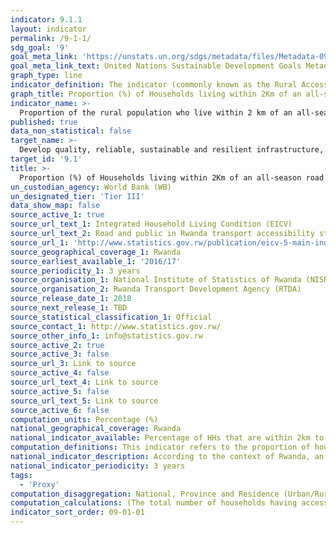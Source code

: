 ```yaml
---
indicator: 9.1.1
layout: indicator
permalink: /9-1-1/
sdg_goal: '9'
goal_meta_link: 'https://unstats.un.org/sdgs/metadata/files/Metadata-09-01-01.pdf'
goal_meta_link_text: United Nations Sustainable Development Goals Metadata (pdf 894kB)
graph_type: line
indicator_definition: The indicator (commonly known as the Rural Access Index or RAI) measures the share of a country’s rural population that lives within 2 km of an all-season road.  
graph_title: Proportion (%) of Households living within 2Km of an all-season road
indicator_name: >-
  Proportion of the rural population who live within 2 km of an all-season road 
published: true
data_non_statistical: false
target_name: >-
  Develop quality, reliable, sustainable and resilient infrastructure, including regional and transborder infrastructure, to support economic development and human well-being, with a focus on affordable and equitable access for all.
target_id: '9.1'
title: >-
  Proportion (%) of Households living within 2Km of an all-season road
un_custodian_agency: World Bank (WB)
un_designated_tier: 'Tier III'
data_show_map: false
source_active_1: true
source_url_text_1: Integrated Household Living Condition (EICV)
source_url_text_2: Road and public in Rwanda transport accessibility study
source_url_1: 'http://www.statistics.gov.rw/publication/eicv-5-main-indicators-report-201617'
source_geographical_coverage_1: Rwanda
source_earliest_available_1: '2016/17'
source_periodicity_1: 3 years
source_organisation_1: National Institute of Statistics of Rwanda (NISR) 
source_organisation_2: Rwanda Transport Development Agency (RTDA) 
source_release_date_1: 2018
source_next_release_1: TBD
source_statistical_classification_1: Official
source_contact_1: http://www.statistics.gov.rw/ 
source_other_info_1: info@statistics.gov.rw
source_active_2: true
source_active_3: false
source_url_3: Link to source
source_active_4: false
source_url_text_4: Link to source
source_active_5: false
source_url_text_5: Link to source
source_active_6: false
computation_units: Percentage (%)
national_geographical_coverage: Rwanda
national_indicator_available: Percentage of HHs that are within 2km to an all-weather road by region (Urban and Rural)
computation_definitions: This indicator refers to the proportion of households having access to an all-season road within 2km to the total number of households using the facility.
national_indicator_description: According to the context of Rwanda, an all-season road is defined as a road that is open to traffic regardless of weather, season and construction materials 2 kilometres
national_indicator_periodicity: 3 years
tags:
  - 'Proxy'
computation_disaggregation: National, Province and Residence (Urban/Rural), Wealth quintiles, Type of habitat
computation_calculations: (The total number of households having access to an all-season road within 2km / The total number of households using all-season road) * 100
indicator_sort_order: 09-01-01
---
```


